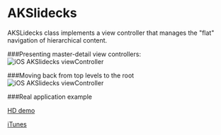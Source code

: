 AKSlidecks
==========

AKSLidecks class implements a view controller that manages the "flat" navigation of hierarchical content.

###Presenting master-detail view controllers:
![iOS AKSlidecks viewController](http://cdn.makeagif.com/media/5-06-2014/dSyk4T.gif)


###Moving back from top levels to the root
![iOS AKSlidecks viewController](http://cdn.makeagif.com/media/5-06-2014/OA2hSI.gif)

###Real application example

[HD demo](http://www.youtube.com/watch?v=18TPXCJCj1k)

[iTunes](https://itunes.apple.com/ru/app/habrahabr/id778613673)




